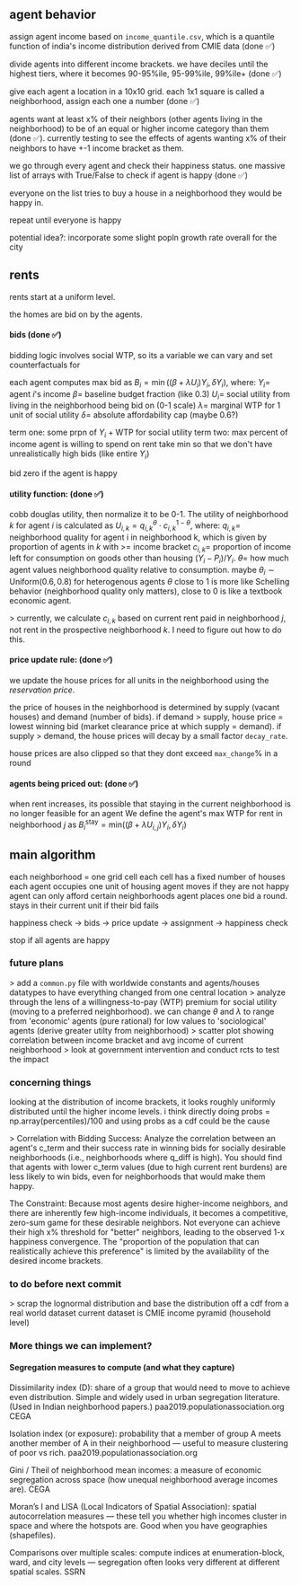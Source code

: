 ## agent behavior
assign agent income based on `income_quantile.csv`, which is a quantile function of india's income distribution derived from CMIE data (done ✅)

divide agents into different income brackets. we have deciles until the highest tiers, where it becomes 90-95%ile, 95-99%ile, 99%ile+ (done ✅)

give each agent a location in a 10x10 grid. each 1x1 square is called a neighborhood, assign each one a number (done ✅)

agents want at least x% of their neighbors (other agents living in the neighborhood) to be of an equal or higher income category than them (done ✅). currently testing to see the effects of agents wanting x% of their neighbors to have +-1 income bracket as them.

we go through every agent and check their happiness status. one massive list of arrays with True/False to check if agent is happy (done ✅)

everyone on the list tries to buy a house in a neighborhood they would be happy in.

repeat until everyone is happy

potential idea?: incorporate some slight popln growth rate overall for the city

## rents
rents start at a uniform level.

the homes are bid on by the agents.

#### bids (done ✅)
bidding logic involves social WTP, so its a variable we can vary and set counterfactuals for

each agent computes max bid as $B_{i} = \min\left( (\beta + \lambda U_{i})Y_{i},\delta Y_{i} \right)$, 
where:
$Y_{i} =$ agent $i$'s income
$\beta =$ baseline budget fraction (like 0.3)
$U_{i} =$ social utility from living in the neighborhood being bid on (0-1 scale)
$\lambda =$ marginal WTP for 1 unit of social utility 
$\delta =$ absolute affordability cap (maybe 0.6?)

term one: some prpn of $Y_{i}$ + WTP for social utility
term two: max percent of income agent is willing to spend on rent
take min so that we don't have unrealistically high bids (like entire $Y_{i}$)

bid zero if the agent is happy

#### utility function: (done ✅)
cobb douglas utility, then normalize it to be 0-1. The utility of neighborhood $k$ for agent $i$ is calculated as
$U_{i,k} = q_{i,k}^{\theta} \cdot c_{i,k} ^{1-\theta}$,
where:
$q_{i,k} =$ neighborhood quality for agent i in neighborhood k, which is given by proportion of agents in $k$ with >= income bracket
$c_{i,k} =$ proportion of income left for consumption on goods other than housing $(Y_{i} - P_{i})/Y_i$.
$\theta=$ how much agent values neighborhood quality relative to consumption. maybe $\theta_{i} \sim \text{Uniform}(0.6,0.8)$ for heterogenous agents
$\theta$ close to 1 is more like Schelling behavior (neighborhood quality only matters), close to 0 is like a textbook economic agent.

\> currently, we calculate $c_{i,k}$ based on current rent paid in neighborhood $j$, not rent in the prospective neighborhood $k$. I need to figure out how to do this.

#### price update rule: (done ✅)
we update the house prices for all units in the neighborhood using the *reservation price*.

the price of houses in the neighborhood is determined by supply (vacant houses) and demand (number of bids). if demand > supply, house price = lowest winning bid (market clearance price at which supply = demand). if supply > demand, the house prices will decay by a small factor `decay_rate`.

house prices are also clipped so that they dont exceed `max_change`% in a round

#### agents being priced out: (done ✅)
when rent increases, its possible that staying in the current neighborhood is no longer feasible for an agent
We define the agent's max WTP for rent in neighborhood $j$ as
$B_{i}^{\text{stay}}= \text{min}((\beta + \lambda U_{i,j})Y_{i}, \delta Y_i)$


## main algorithm
each neighborhood = one grid cell
each cell has a fixed number of houses
each agent occupies one unit of housing
agent moves if they are not happy
agent can only afford certain neighborhoods
agent places one bid a round. stays in their current unit if their bid fails

happiness check -> bids -> price update -> assignment -> happiness check

stop if all agents are happy

### future plans
\> add a `common.py` file with worldwide constants and agents/houses datatypes to have everything changed from one central location
\> analyze through the lens of a willingness-to-pay (WTP) premium for social utility (moving to a preferred neighborhood). we can change $\theta$ and $\lambda$ to range from 'economic' agents (pure rational) for low values to 'sociological' agents (derive greater utilty from neighborhood)
\> scatter plot showing correlation between income bracket and avg income of current neighborhood
\> look at government intervention and conduct rcts to test the impact

### concerning things
looking at the distribution of income brackets, it looks roughly uniformly distributed until the higher income levels.
i think directly doing probs = np.array(percentiles)/100 and using probs as a cdf could be the cause

\>  Correlation with Bidding Success: Analyze the correlation between an agent's c_term and their success rate in winning bids for socially desirable neighborhoods (i.e., neighborhoods where q_diff is high). You should find that agents with lower c_term values (due to high current rent burdens) are less likely to win bids, even for neighborhoods that would make them happy.

The Constraint: Because most agents desire higher-income neighbors, and there are inherently few high-income individuals, it becomes a competitive, zero-sum game for these desirable neighbors. Not everyone can achieve their high x% threshold for "better" neighbors, leading to the observed 1-x happiness convergence. The "proportion of the population that can realistically achieve this preference" is limited by the availability of the desired income brackets.

### to do before next commit
\> scrap the lognormal distribution and base the distribution off a cdf from a real world dataset
current dataset is CMIE income pyramid (household level)


### More things we can implement?
#### Segregation measures to compute (and what they capture)

Dissimilarity index (D): share of a group that would need to move to achieve even distribution. Simple and widely used in urban segregation literature. (Used in Indian neighborhood papers.) 
paa2019.populationassociation.org
CEGA

Isolation index (or exposure): probability that a member of group A meets another member of A in their neighborhood — useful to measure clustering of poor vs rich. 
paa2019.populationassociation.org

Gini / Theil of neighborhood mean incomes: a measure of economic segregation across space (how unequal neighborhood average incomes are). 
CEGA

Moran’s I and LISA (Local Indicators of Spatial Association): spatial autocorrelation measures — these tell you whether high incomes cluster in space and where the hotspots are. Good when you have geographies (shapefiles).

Comparisons over multiple scales: compute indices at enumeration-block, ward, and city levels — segregation often looks very different at different spatial scales. 
SSRN